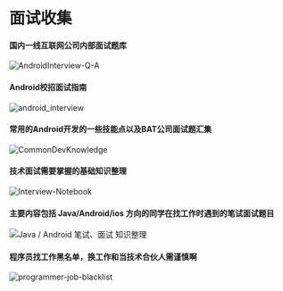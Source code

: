 面试收集
===
#### 国内一线互联网公司内部面试题库
![AndroidInterview-Q-A](https://github.com/JackyAndroid/AndroidInterview-Q-A)

#### Android校招面试指南
![android_interview](https://github.com/LRH1993/android_interview)

#### 常用的Android开发的一些技能点以及BAT公司面试题汇集
![CommonDevKnowledge](https://github.com/AweiLoveAndroid/CommonDevKnowledge)

#### 技术面试需要掌握的基础知识整理
![Interview-Notebook](https://github.com/CyC2018/Interview-Notebook)

#### 主要内容包括 Java/Android/ios 方向的同学在找工作时遇到的笔试面试题目
![Java / Android 笔试、面试 知识整理](https://github.com/hadyang/interview)

#### 程序员找工作黑名单，换工作和当技术合伙人需谨慎啊
![programmer-job-blacklist](https://github.com/shengxinjing/programmer-job-blacklist)
